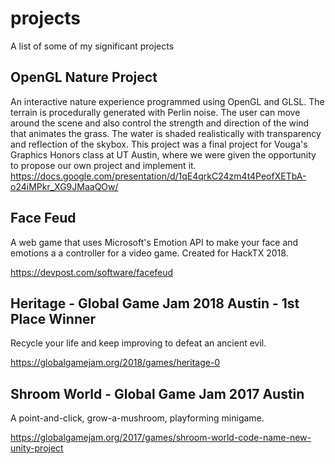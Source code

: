 # projects
A list of some of my significant projects

## OpenGL Nature Project
An interactive nature experience programmed using OpenGL and GLSL. The terrain is procedurally generated with Perlin noise. The user can move around the scene and also control the strength and direction of the wind that animates the grass. The water is shaded realistically with transparency and reflection of the skybox.
This project was a final project for Vouga's Graphics Honors class at UT Austin, where we were given the opportunity to propose our own project and implement it.
https://docs.google.com/presentation/d/1qE4qrkC24zm4t4PeofXETbA-o24iMPkr_XG9JMaaQOw/
## Face Feud
A web game that uses Microsoft's Emotion API to make your face and emotions a a controller for a video game.
Created for HackTX 2018.

https://devpost.com/software/facefeud

## Heritage - Global Game Jam 2018 Austin - 1st Place Winner
Recycle your life and keep improving to defeat an ancient evil.

https://globalgamejam.org/2018/games/heritage-0

## Shroom World - Global Game Jam 2017 Austin
A point-and-click, grow-a-mushroom, playforming minigame.

https://globalgamejam.org/2017/games/shroom-world-code-name-new-unity-project

